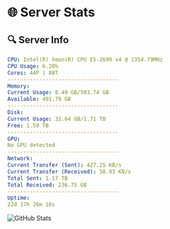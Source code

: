 # 🌐 Server Stats
## 🔍 Server Info
```yaml
CPU: Intel(R) Xeon(R) CPU E5-2699 v4 @ 1354.79MHz
CPU Usage: 6.20%
Cores: 44P | 88T
-----------------------------------
Memory:
Current Usage: 8.49 GB/503.74 GB
Available: 491.79 GB
-----------------------------------
Disk:
Current Usage: 32.64 GB/1.71 TB
Free: 1.59 TB
-----------------------------------
GPU:
No GPU detected
-----------------------------------
Network:
Current Transfer (Sent): 427.25 KB/s
Current Transfer (Received): 58.93 KB/s
Total Sent: 1.17 TB
Total Received: 236.75 GB
-----------------------------------
Uptime:
22d 17h 26m 16s
```
![GitHub Stats](https://img.shields.io/badge/Updated-2025-05-12_10:35:04-blue)